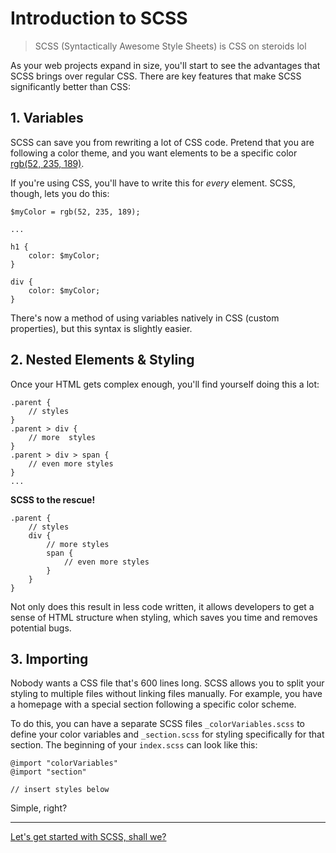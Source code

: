 # Introduction to SCSS

> SCSS (Syntactically Awesome Style Sheets) is CSS on steroids lol

As your web projects expand in size, you'll start to see the advantages that SCSS brings over regular CSS. There are key features that make SCSS significantly better than CSS:

## 1. Variables
SCSS can save you from rewriting a lot of CSS code. Pretend that you are following a color theme, and you want elements to be a specific color [rgb(52, 235, 189)](https://www.color-hex.com/color/34ebbd).

If you're using CSS, you'll have to write this for *every* element. SCSS, though, lets you do this:
```
$myColor = rgb(52, 235, 189);

...

h1 {
    color: $myColor;
}

div {
    color: $myColor;
}
```
There's now a method of using variables natively in CSS (custom properties), but this syntax is slightly easier.

## 2. Nested Elements & Styling
Once your HTML gets complex enough, you'll find yourself doing this a lot:
```
.parent {
    // styles
}
.parent > div {
    // more  styles
}
.parent > div > span {
    // even more styles
}
...
```
**SCSS to the rescue!**
```
.parent {
    // styles
    div {
        // more styles
        span {
            // even more styles
        }
    }
}
```
Not only does this result in less code written, it allows developers to get a sense of HTML structure when styling, which saves you time and removes potential bugs.

## 3. Importing
Nobody wants a CSS file that's 600 lines long. SCSS allows you to split your styling to multiple files without linking files manually. For example, you have a homepage with a special section following a specific color scheme. 

To do this, you can have a separate SCSS files `_colorVariables.scss` to define your color variables and `_section.scss` for styling specifically for that section. The beginning of your `index.scss` can look like this:
```
@import "colorVariables"
@import "section"

// insert styles below
```
Simple, right?

---

[Let's get started with SCSS, shall we?](./SCSS-Setup.md)